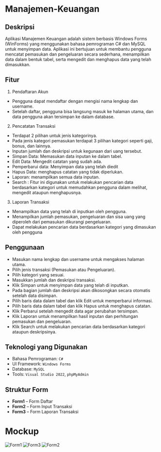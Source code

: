 # Manajemen-Keuangan

## Deskripsi  
Aplikasi Manajemen Keuangan adalah sistem berbasis Windows Forms (WinForms) yang menggunakan bahasa pemrograman C# dan MySQL untuk menyimpan data. Aplikasi ini bertujuan untuk membantu pengguna mencatat pemasukan dan pengeluaran secara sederhana, menampilkan data dalam bentuk tabel, serta mengedit dan menghapus data yang telah dimasukkan. 

## Fitur
1. Pendaftaran Akun
  - Pengguna dapat mendaftar dengan mengisi nama lengkap dan username.
  - Setelah daftar, pengguna bisa langsung masuk ke halaman utama, dan data pengguna akan tersimpan ke dalam database.
2. Pencatatan Transaksi
  - Terdapat 2 pilihan untuk jenis kategorinya.
  - Pada jenis kategori pemasukan terdapat 3 pilihan kategori seperti gaji, bonus, dan lainnya.
  - Inputan jumlah dan deskripsi untuk kegunaan dari uang tersebut.
  - Simpan Data: Memasukan data inputan ke dalam tabel.
  - Edit Data: Mengedit catatan yang sudah ada.
  - Pemperbarui data: Menyimpan data yang telah diedit
  - Hapus Data: menghapus catatan yang tidak diperlukan.
  - Laporan: menampilkan semua data inputan.
  - Search : Fitur ini digunakan untuk melakukan pencarian data berdasarkan kategori untuk memudahkan pengguna dalam melihat, mengedit ataupun menghapusnya.
3. Laporan Transaksi
  - Menampilkan data yang telah di inputkan oleh pengguna.
  - Menampilkan jumlah pemasukan, pengeluaran dan sisa uang yang diperoleh dari pemasukan dikurangi pengeluaran.
  - Dapat melakukan pencarian data berdasarkan kategori yang dimasukan oleh pengguna
 
## Penggunaan
- Masukan nama lengkap dan username untuk mengakses halaman utama.
- Pilih jenis transaksi (Pemasukan atau Pengeluaran).
- Pilih kategori yang sesuai.
- Masukkan jumlah dan deskripsi transaksi.
- Klik Simpan untuk menyimpan data yang telah di inputkan.
- Pada bagian jumlah dan deskripsi akan dikosongkan secara otomatis setelah data disimpan.
- Pilih baris data dalam tabel dan klik Edit untuk memperbarui informasi.
- Pilih baris data dalam tabel dan klik Hapus untuk menghapus catatan.
- Klik Perbarui setelah mengedit data agar perubahan tersimpan.
- Klik Laporan untuk menampilkan hasil inputan dan perhitungan pemasukan dan pengeluaran.
- Klik Search untuk melakukan pencarian data berdasarkan kategori ataupun deskripsinya.

## Teknologi yang Digunakan
- Bahasa Pemrograman: `C#`
- UI Framework: `Windows Forms`
- Database: `MySQL`
- Tools: `Visual Studio 2022`, `phpMyAdmin`

## Struktur Form
- **Form1** – Form Daftar
- **Form2** – Form Input Transaksi
- **Form3** – Form Laporan Transaksi

# Mockup
![Form1](https://github.com/user-attachments/assets/8a4d7618-da3a-48f8-ac3a-d7a510e6a120)
![Form3](https://github.com/user-attachments/assets/1f6a36c7-ff9b-430c-a230-b71ec160abc0)
![Form2](https://github.com/user-attachments/assets/42497556-dfc7-4565-9eb3-067f32a319ab)
